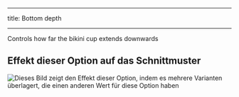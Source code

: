***

title: Bottom depth

***

Controls how far the bikini cup extends downwards

## Effekt dieser Option auf das Schnittmuster

![Dieses Bild zeigt den Effekt dieser Option, indem es mehrere Varianten überlagert, die einen anderen Wert für diese Option haben](bee_bottomcupdepth_sample.svg "Effekt dieser Option auf das Schnittmuster")
